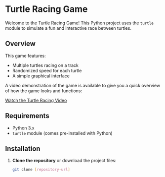 # Turtle Racing Game

Welcome to the Turtle Racing Game! This Python project uses the `turtle` module to simulate a fun and interactive race between turtles.

## Overview

This game features:
- Multiple turtles racing on a track
- Randomized speed for each turtle
- A simple graphical interface

A video demonstration of the game is available to give you a quick overview of how the game looks and functions:

[Watch the Turtle Racing Video](path/to/your/video.mp4)

## Requirements

- Python 3.x
- `turtle` module (comes pre-installed with Python)

## Installation

1. **Clone the repository** or download the project files:
   ```bash
   git clone [repository-url]
